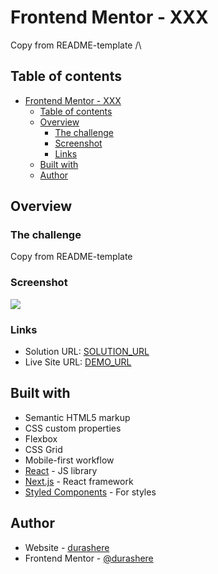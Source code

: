 # Frontend Mentor - XXX

Copy from README-template /\

## Table of contents

- [Frontend Mentor - XXX](#frontend-mentor---xxx)
  - [Table of contents](#table-of-contents)
  - [Overview](#overview)
    - [The challenge](#the-challenge)
    - [Screenshot](#screenshot)
    - [Links](#links)
  - [Built with](#built-with)
  - [Author](#author)

## Overview

### The challenge

Copy from README-template

### Screenshot

![](./screenshot.png)

### Links

- Solution URL: [SOLUTION_URL](https://github.com/durashere/frontend-mentor-challenges/tree/main/CHALLENGE_NAME)
- Live Site URL: [DEMO_URL](https://durashere.github.io/frontend-mentor-challenges/CHALLENGE_NAME/index.html)

## Built with

- Semantic HTML5 markup
- CSS custom properties
- Flexbox
- CSS Grid
- Mobile-first workflow
- [React](https://reactjs.org/) - JS library
- [Next.js](https://nextjs.org/) - React framework
- [Styled Components](https://styled-components.com/) - For styles

## Author

- Website - [durashere](https://github.com/durashere/)
- Frontend Mentor - [@durashere](https://www.frontendmentor.io/profile/durashere)
